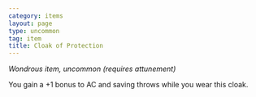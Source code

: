 ```yaml
---
category: items
layout: page
type: uncommon
tag: item
title: Cloak of Protection 
---
```

_Wondrous item, uncommon (requires attunement)_ 

You gain a +1 bonus to AC and saving throws while you wear this cloak. 
